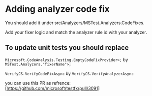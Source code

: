 # Adding analyzer code fix

You should add it under src/Analyzers/MSTest.Analyzers.CodeFixes.

Add your fixer logic and match the analyzer rule id with your analyzer.

## To update unit tests you should replace

`Microsoft.CodeAnalysis.Testing.EmptyCodeFixProvider>;` by `MSTest.Analyzers."fixerName">;`

`VerifyCS.VerifyCodeFixAsync` by `VerifyCS.VerifyAnalyzerAsync`

you can use this PR as refrence:[https://github.com/microsoft/testfx/pull/3091]
